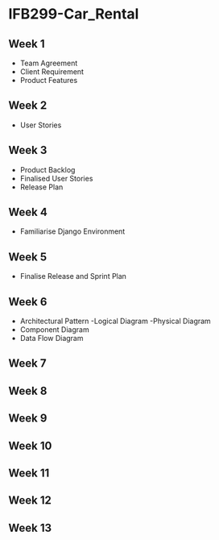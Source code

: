 # IFB299-Car_Rental
## Week 1
- Team Agreement
- Client Requirement
- Product Features
## Week 2
- User Stories
## Week 3
- Product Backlog
- Finalised User Stories
- Release Plan
## Week 4
- Familiarise Django Environment
## Week 5
- Finalise Release and Sprint Plan
## Week 6
- Architectural Pattern
  -Logical Diagram
  -Physical Diagram
- Component Diagram
- Data Flow Diagram
## Week 7
## Week 8
## Week 9
## Week 10
## Week 11
## Week 12
## Week 13
